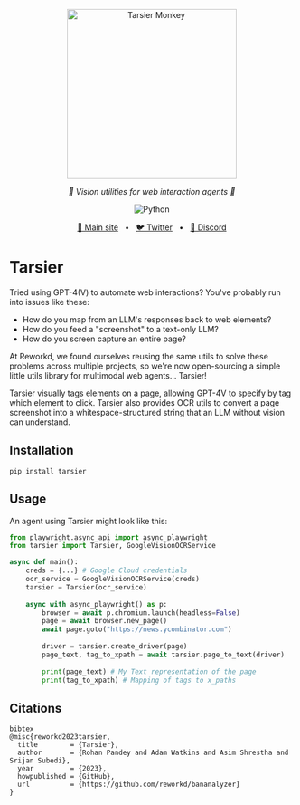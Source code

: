 <p align="center">
  <img src="./.github/assets/tarsier.png" height="300" alt="Tarsier Monkey" />
</p>
<p align="center">
  <em>🙈 Vision utilities for web interaction agents 🙈</em>
</p>
<p align="center">
    <img alt="Python" src="https://img.shields.io/badge/python-3670A0?style=for-the-badge&logo=python&logoColor=ffdd54" />
</p>
<p align="center">
<a href="https://reworkd.ai/">🔗 Main site</a>
<span>&nbsp;&nbsp;•&nbsp;&nbsp;</span>
<a href="https://twitter.com/reworkdai">🐦 Twitter</a>
<span>&nbsp;&nbsp;•&nbsp;&nbsp;</span>
<a href="https://discord.gg/gcmNyAAFfV">📢 Discord</a>
</p>

# Tarsier
Tried using GPT-4(V) to automate web interactions? You've probably run into issues like these:
- How do you map from an LLM's responses back to web elements?
- How do you feed a "screenshot" to a text-only LLM?
- How do you screen capture an entire page?

At Reworkd, we found ourselves reusing the same utils to solve these problems across multiple projects, so we're now open-sourcing a simple little utils library for multimodal web agents... Tarsier!

Tarsier visually tags elements on a page, allowing GPT-4V to specify by tag which element to click. Tarsier also provides OCR utils to convert a page screenshot into a whitespace-structured string that an LLM without vision can understand.

## Installation
```shell
pip install tarsier
```

## Usage
An agent using Tarsier might look like this:
```python
from playwright.async_api import async_playwright
from tarsier import Tarsier, GoogleVisionOCRService

async def main():
    creds = {...} # Google Cloud credentials
    ocr_service = GoogleVisionOCRService(creds)
    tarsier = Tarsier(ocr_service)
    
    async with async_playwright() as p:
        browser = await p.chromium.launch(headless=False)
        page = await browser.new_page()
        await page.goto("https://news.ycombinator.com")
    
        driver = tarsier.create_driver(page)
        page_text, tag_to_xpath = await tarsier.page_to_text(driver)
        
        print(page_text) # My Text representation of the page
        print(tag_to_xpath) # Mapping of tags to x_paths
```


## Citations
```
bibtex
@misc{reworkd2023tarsier,
  title        = {Tarsier},
  author       = {Rohan Pandey and Adam Watkins and Asim Shrestha and Srijan Subedi},
  year         = {2023},
  howpublished = {GitHub},
  url          = {https://github.com/reworkd/bananalyzer}
}
```
